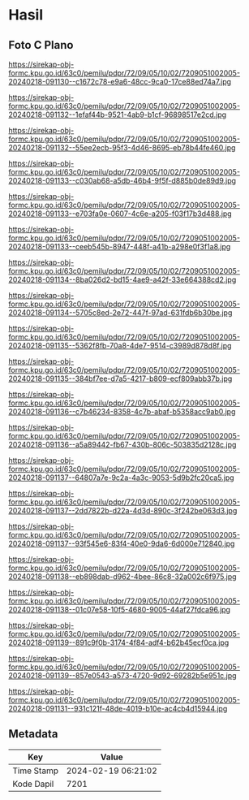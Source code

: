 # Hasil

## Foto C Plano

https://sirekap-obj-formc.kpu.go.id/63c0/pemilu/pdpr/72/09/05/10/02/7209051002005-20240218-091130--c1672c78-e9a6-48cc-9ca0-17ce88ed74a7.jpg

https://sirekap-obj-formc.kpu.go.id/63c0/pemilu/pdpr/72/09/05/10/02/7209051002005-20240218-091132--1efaf44b-9521-4ab9-b1cf-96898517e2cd.jpg

https://sirekap-obj-formc.kpu.go.id/63c0/pemilu/pdpr/72/09/05/10/02/7209051002005-20240218-091132--55ee2ecb-95f3-4d46-8695-eb78b44fe460.jpg

https://sirekap-obj-formc.kpu.go.id/63c0/pemilu/pdpr/72/09/05/10/02/7209051002005-20240218-091133--c030ab68-a5db-46b4-9f5f-d885b0de89d9.jpg

https://sirekap-obj-formc.kpu.go.id/63c0/pemilu/pdpr/72/09/05/10/02/7209051002005-20240218-091133--e703fa0e-0607-4c6e-a205-f03f17b3d488.jpg

https://sirekap-obj-formc.kpu.go.id/63c0/pemilu/pdpr/72/09/05/10/02/7209051002005-20240218-091133--ceeb545b-8947-448f-a41b-a298e0f3f1a8.jpg

https://sirekap-obj-formc.kpu.go.id/63c0/pemilu/pdpr/72/09/05/10/02/7209051002005-20240218-091134--8ba026d2-bd15-4ae9-a42f-33e664388cd2.jpg

https://sirekap-obj-formc.kpu.go.id/63c0/pemilu/pdpr/72/09/05/10/02/7209051002005-20240218-091134--5705c8ed-2e72-447f-97ad-631fdb6b30be.jpg

https://sirekap-obj-formc.kpu.go.id/63c0/pemilu/pdpr/72/09/05/10/02/7209051002005-20240218-091135--5362f8fb-70a8-4de7-9514-c3989d878d8f.jpg

https://sirekap-obj-formc.kpu.go.id/63c0/pemilu/pdpr/72/09/05/10/02/7209051002005-20240218-091135--384bf7ee-d7a5-4217-b809-ecf809abb37b.jpg

https://sirekap-obj-formc.kpu.go.id/63c0/pemilu/pdpr/72/09/05/10/02/7209051002005-20240218-091136--c7b46234-8358-4c7b-abaf-b5358acc9ab0.jpg

https://sirekap-obj-formc.kpu.go.id/63c0/pemilu/pdpr/72/09/05/10/02/7209051002005-20240218-091136--a5a89442-fb67-430b-806c-503835d2128c.jpg

https://sirekap-obj-formc.kpu.go.id/63c0/pemilu/pdpr/72/09/05/10/02/7209051002005-20240218-091137--64807a7e-9c2a-4a3c-9053-5d9b2fc20ca5.jpg

https://sirekap-obj-formc.kpu.go.id/63c0/pemilu/pdpr/72/09/05/10/02/7209051002005-20240218-091137--2dd7822b-d22a-4d3d-890c-3f242be063d3.jpg

https://sirekap-obj-formc.kpu.go.id/63c0/pemilu/pdpr/72/09/05/10/02/7209051002005-20240218-091137--93f545e6-83f4-40e0-9da6-6d000e712840.jpg

https://sirekap-obj-formc.kpu.go.id/63c0/pemilu/pdpr/72/09/05/10/02/7209051002005-20240218-091138--eb898dab-d962-4bee-86c8-32a002c6f975.jpg

https://sirekap-obj-formc.kpu.go.id/63c0/pemilu/pdpr/72/09/05/10/02/7209051002005-20240218-091138--01c07e58-10f5-4680-9005-44af27fdca96.jpg

https://sirekap-obj-formc.kpu.go.id/63c0/pemilu/pdpr/72/09/05/10/02/7209051002005-20240218-091139--891c9f0b-3174-4f84-adf4-b62b45ecf0ca.jpg

https://sirekap-obj-formc.kpu.go.id/63c0/pemilu/pdpr/72/09/05/10/02/7209051002005-20240218-091139--857e0543-a573-4720-9d92-69282b5e951c.jpg

https://sirekap-obj-formc.kpu.go.id/63c0/pemilu/pdpr/72/09/05/10/02/7209051002005-20240218-091131--931c121f-48de-4019-b10e-ac4cb4d15944.jpg


## Metadata

| Key        | Value               |
| ---------- | ------------------- |
| Time Stamp | 2024-02-19 06:21:02 |
| Kode Dapil | 7201                |



